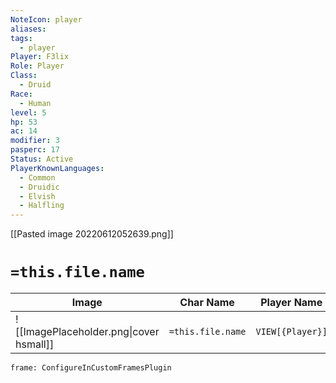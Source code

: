 ```yaml
---
NoteIcon: player
aliases: 
tags:
  - player
Player: F3lix
Role: Player
Class:
  - Druid
Race:
  - Human
level: 5
hp: 53
ac: 14
modifier: 3
pasperc: 17
Status: Active
PlayerKnownLanguages:
  - Common
  - Druidic
  - Elvish
  - Halfling
---
```




[[Pasted image 20220612052639.png]]

# `=this.file.name`

| Image                                   | Char Name         | Player Name      | Class           | Race           | Level           |
| --------------------------------------- | ----------------- | ---------------- | --------------- | -------------- | --------------- |
| ![[ImagePlaceholder.png\|cover hsmall]] | `=this.file.name` | `VIEW[{Player}]` | `VIEW[{Class}]` | `VIEW[{Race}]` | `VIEW[{level}]` |

```custom-frames
frame: ConfigureInCustomFramesPlugin
```

